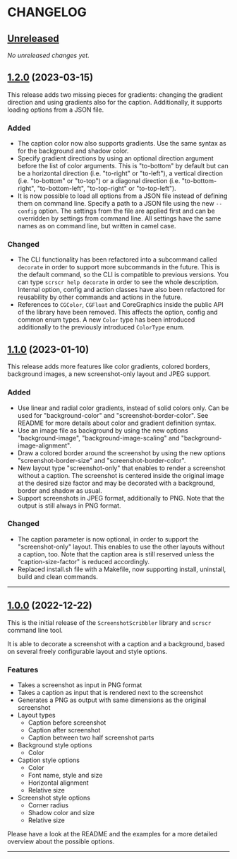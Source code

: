 # CHANGELOG

## [Unreleased]

<!-- After release: *No unreleased changes yet.* -->

*No unreleased changes yet.*

## [1.2.0] (2023-03-15)

This release adds two missing pieces for gradients: changing the gradient direction and using gradients also for the caption. Additionally, it supports loading options from a JSON file.

### Added

- The caption color now also supports gradients. Use the same syntax as for the background and shadow color.
- Specify gradient directions by using an optional direction argument before the list of color arguments. This is "to-bottom" by default but can be a horizontal direction (i.e. "to-right" or "to-left"), a vertical direction (i.e. "to-bottom" or "to-top") or a diagonal direction (i.e. "to-bottom-right", "to-bottom-left", "to-top-right" or "to-top-left").
- It is now possible to load all options from a JSON file instead of defining them on command line. Specify a path to a JSON file using the new `--config` option. The settings from the file are applied first and can be overridden by settings from command line. All settings have the same names as on command line, but written in camel case.

### Changed

- The CLI functionality has been refactored into a subcommand called `decorate` in order to support more subcommands in the future. This is the default command, so the CLI is compatible to previous versions. You can type `scrscr help decorate` in order to see the whole description. Internal option, config and action classes have also been refactored for reusability by other commands and actions in the future.
- References to `CGColor`, `CGFloat` and CoreGraphics inside the public API of the library have been removed. This affects the option, config and common enum types. A new `Color` type has been introduced additionally to the previously introduced `ColorType` enum.

## [1.1.0] (2023-01-10)

This release adds more features like color gradients, colored borders, background images, a new screenshot-only layout and JPEG support.

### Added

- Use linear and radial color gradients, instead of solid colors only. Can be used for "background-color" and "screenshot-border-color". See README for more details about color and gradient definition syntax.
- Use an image file as background by using the new options "background-image", "background-image-scaling" and "background-image-alignment".
- Draw a colored border around the screenshot by using the new options "screenshot-border-size" and "screenshot-border-color".
- New layout type "screenshot-only" that enables to render a screenshot without a caption. The screenshot is centered inside the original image at the desired size factor and may be decorated with a background, border and shadow as usual.
- Support screenshots in JPEG format, additionally to PNG. Note that the output is still always in PNG format.

### Changed

- The caption parameter is now optional, in order to support the "screenshot-only" layout. This enables to use the other layouts without a caption, too. Note that the caption area is still reserved unless the "caption-size-factor" is reduced accordingly.
- Replaced install.sh file with a Makefile, now supporting install, uninstall, build and clean commands.

---

## [1.0.0] (2022-12-22)

This is the initial release of the `ScreenshotScribbler` library and `scrscr`
command line tool.

It is able to decorate a screenshot with a caption and a background, based on
several freely configurable layout and style options.

### Features

- Takes a screenshot as input in PNG format
- Takes a caption as input that is rendered next to the screenshot
- Generates a PNG as output with same dimensions as the original screenshot
- Layout types
  - Caption before screenshot
  - Caption after screenshot
  - Caption between two half screenshot parts
- Background style options
  - Color
- Caption style options
  - Color
  - Font name, style and size
  - Horizontal alignment
  - Relative size
- Screenshot style options
  - Corner radius
  - Shadow color and size
  - Relative size

Please have a look at the README and the examples for a more detailed overview
about the possible options.

---

<!-- Link references for releases -->

[Unreleased]: https://github.com/goeldner/swift-screenshot-scribbler/compare/1.2.0...HEAD
[1.2.0]: https://github.com/goeldner/swift-screenshot-scribbler/compare/1.1.0...1.2.0
[1.1.0]: https://github.com/goeldner/swift-screenshot-scribbler/compare/1.0.0...1.1.0
[1.0.0]: https://github.com/goeldner/swift-screenshot-scribbler/releases/tag/1.0.0
